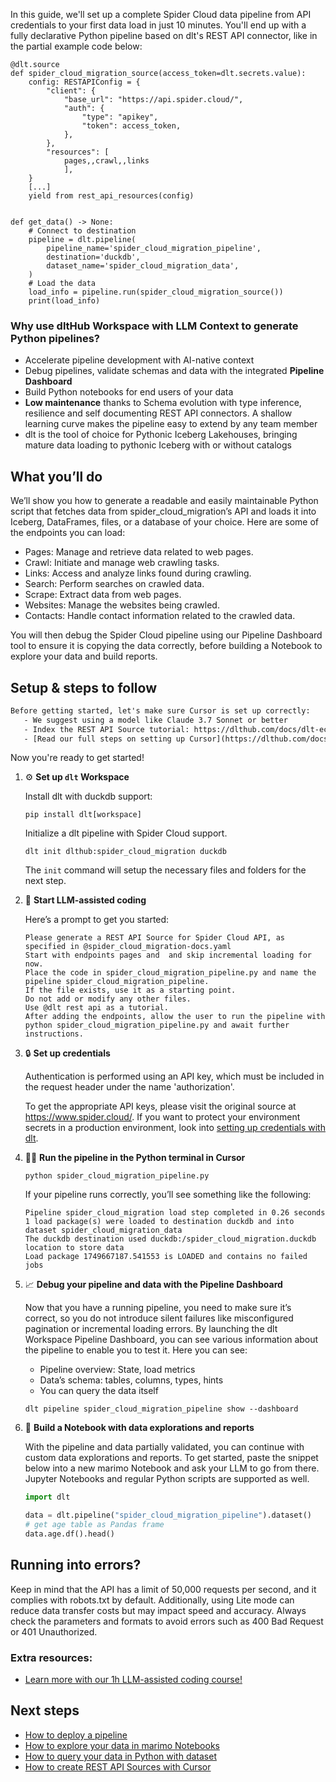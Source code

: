In this guide, we'll set up a complete Spider Cloud data pipeline from API credentials to your first data load in just 10 minutes. You'll end up with a fully declarative Python pipeline based on dlt's REST API connector, like in the partial example code below:

```python-outcome
@dlt.source
def spider_cloud_migration_source(access_token=dlt.secrets.value):
    config: RESTAPIConfig = {
        "client": {
            "base_url": "https://api.spider.cloud/",
            "auth": {
                "type": "apikey",
                "token": access_token,
            },
        },
        "resources": [
            pages,,crawl,,links
            ],
    }
    [...]
    yield from rest_api_resources(config)


def get_data() -> None:
    # Connect to destination
    pipeline = dlt.pipeline(
        pipeline_name='spider_cloud_migration_pipeline',
        destination='duckdb',
        dataset_name='spider_cloud_migration_data', 
    )
    # Load the data
    load_info = pipeline.run(spider_cloud_migration_source())
    print(load_info) 
```

### Why use dltHub Workspace with LLM Context to generate Python pipelines?

- Accelerate pipeline development with AI-native context
- Debug pipelines, validate schemas and data with the integrated **Pipeline Dashboard**
- Build Python notebooks for end users of your data
- **Low maintenance** thanks to Schema evolution with type inference, resilience and self documenting REST API connectors. A shallow learning curve makes the pipeline easy to extend by any team member
- dlt is the tool of choice for Pythonic Iceberg Lakehouses, bringing mature data loading to pythonic Iceberg with or without catalogs

## What you’ll do

We’ll show you how to generate a readable and easily maintainable Python script that fetches data from spider_cloud_migration’s API and loads it into Iceberg, DataFrames, files, or a database of your choice. Here are some of the endpoints you can load:

- Pages: Manage and retrieve data related to web pages.
- Crawl: Initiate and manage web crawling tasks.
- Links: Access and analyze links found during crawling.
- Search: Perform searches on crawled data.
- Scrape: Extract data from web pages.
- Websites: Manage the websites being crawled.
- Contacts: Handle contact information related to the crawled data.

You will then debug the Spider Cloud pipeline using our Pipeline Dashboard tool to ensure it is copying the data correctly, before building a Notebook to explore your data and build reports.

## Setup & steps to follow

```default
Before getting started, let's make sure Cursor is set up correctly:
   - We suggest using a model like Claude 3.7 Sonnet or better
   - Index the REST API Source tutorial: https://dlthub.com/docs/dlt-ecosystem/verified-sources/rest_api/ and add it to context as **@dlt rest api**
   - [Read our full steps on setting up Cursor](https://dlthub.com/docs/dlt-ecosystem/llm-tooling/cursor-restapi#23-configuring-cursor-with-documentation)
```

Now you're ready to get started!

1. ⚙️ **Set up `dlt` Workspace**
    
    Install dlt with duckdb support:
    ```shell
    pip install dlt[workspace]
    ```

    Initialize a dlt pipeline with Spider Cloud support.
    ```shell
    dlt init dlthub:spider_cloud_migration duckdb
    ```

    The `init` command will setup the necessary files and folders for the next step.
    
2. 🤠 **Start LLM-assisted coding**
    
    Here’s a prompt to get you started:
    
    ```prompt
    Please generate a REST API Source for Spider Cloud API, as specified in @spider_cloud_migration-docs.yaml 
    Start with endpoints pages and  and skip incremental loading for now. 
    Place the code in spider_cloud_migration_pipeline.py and name the pipeline spider_cloud_migration_pipeline. 
    If the file exists, use it as a starting point. 
    Do not add or modify any other files. 
    Use @dlt rest api as a tutorial. 
    After adding the endpoints, allow the user to run the pipeline with python spider_cloud_migration_pipeline.py and await further instructions.
    ```

    
3. 🔒 **Set up credentials** 
    
    Authentication is performed using an API key, which must be included in the request header under the name 'authorization'.
    
    To get the appropriate API keys, please visit the original source at https://www.spider.cloud/.
    If you want to protect your environment secrets in a production environment, look into [setting up credentials with dlt](https://dlthub.com/docs/walkthroughs/add_credentials).
    
4. 🏃‍♀️ **Run the pipeline in the Python terminal in Cursor**
    
    ```shell
    python spider_cloud_migration_pipeline.py
    ```
    
    If your pipeline runs correctly, you’ll see something like the following:
    
    ```shell
    Pipeline spider_cloud_migration load step completed in 0.26 seconds
    1 load package(s) were loaded to destination duckdb and into dataset spider_cloud_migration_data
    The duckdb destination used duckdb:/spider_cloud_migration.duckdb location to store data
    Load package 1749667187.541553 is LOADED and contains no failed jobs
    ```
    
5. 📈 **Debug your pipeline and data with the Pipeline Dashboard**

    Now that you have a running pipeline, you need to make sure it’s correct, so you do not introduce silent failures like misconfigured pagination or incremental loading errors. By launching the dlt Workspace Pipeline Dashboard, you can see various information about the pipeline to enable you to test it. Here you can see:
    - Pipeline overview: State, load metrics
    - Data’s schema: tables, columns, types, hints
    - You can query the data itself
    
    ```shell
    dlt pipeline spider_cloud_migration_pipeline show --dashboard
    ```
    
6. 🐍 **Build a Notebook with data explorations and reports**

    With the pipeline and data partially validated, you can continue with custom data explorations and reports. To get started, paste the snippet below into a new marimo Notebook and ask your LLM to go from there. Jupyter Notebooks and regular Python scripts are supported as well.

    
    ```python
    import dlt

   data = dlt.pipeline("spider_cloud_migration_pipeline").dataset()
   # get age table as Pandas frame
   data.age.df().head()
    ```

## Running into errors?

Keep in mind that the API has a limit of 50,000 requests per second, and it complies with robots.txt by default. Additionally, using Lite mode can reduce data transfer costs but may impact speed and accuracy. Always check the parameters and formats to avoid errors such as 400 Bad Request or 401 Unauthorized.

### Extra resources:

- [Learn more with our 1h LLM-assisted coding course!](https://www.youtube.com/watch?v=GGid70rnJuM)

## Next steps

- [How to deploy a pipeline](https://dlthub.com/docs/walkthroughs/deploy-a-pipeline)
- [How to explore your data in marimo Notebooks](https://dlthub.com/docs/general-usage/dataset-access/marimo)
- [How to query your data in Python with dataset](https://dlthub.com/docs/general-usage/dataset-access/dataset)
- [How to create REST API Sources with Cursor](https://dlthub.com/docs/dlt-ecosystem/llm-tooling/cursor-restapi)